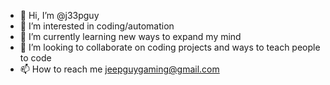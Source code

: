 - 👋 Hi, I’m @j33pguy
- 👀 I’m interested in coding/automation
- 🌱 I’m currently learning new ways to expand my mind
- 💞️ I’m looking to collaborate on coding projects and ways to teach people to code
- 📫 How to reach me jeepguygaming@gmail.com

<!---
J33PGUY/J33PGUY is a ✨ special ✨ repository because its `README.md` (this file) appears on your GitHub profile.
You can click the Preview link to take a look at your changes.
--->
